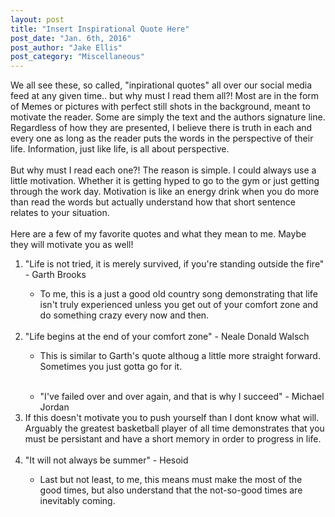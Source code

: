 ```yaml
---
layout: post
title: "Insert Inspirational Quote Here"
post_date: "Jan. 6th, 2016"
post_author: "Jake Ellis"
post_category: "Miscellaneous"
---
```


We all see these, so called, "inpirational quotes" all over our social media feed at any given time.. but why must I read them all?! <!--endpreview--> 
Most are in the form of Memes or pictures with perfect still shots in the background, meant to motivate the reader. Some are simply the text and the authors signature line. Regardless of how they are presented, I believe there is truth in each and every one as long as the reader puts the words in the perspective of their life. Information, just like life, is all about perspective. 
<br><br>
But why must I read each one?! The reason is simple. I could always use a little motivation. Whether it is getting hyped to go to the gym or just getting through the work day. Motivation is like an energy drink when you do more than read the words but actually understand how that short sentence relates to your situation. 
<br><br>
Here are a few of my favorite quotes and what they mean to me. Maybe they will motivate you as well!
<ol>
  <li>"Life is not tried, it is merely survived, if you're standing outside the fire" - Garth Brooks</li>
    <ul>
      <li>To me, this is a just a good old country song demonstrating that life isn't truly experienced unless you get out of your           comfort zone and do something crazy every now and then.</li>
    </ul>
  <br>
  <li>"Life begins at the end of your comfort zone" - Neale Donald Walsch</li>
      <ul>
        <li>This is similar to Garth's quote althoug a little more straight forward. Sometimes you just gotta go for it.</li>
      </ul>
  <br>
      <ul>
        <li>"I've failed over and over again, and that is why I succeed" - Michael Jordan </li>
      </ul>
  <li>If this doesn't motivate you to push yourself than I dont know what will. Arguably the greatest basketball player of all time demonstrates that you must be persistant and have a short memory in order to progress in life.</li>
  <br>
  <li>"It will not always be summer" - Hesoid </li>
      <ul>
        <li>Last but not least, to me, this means must make the most of the good times, but also understand that the not-so-good times         are inevitably coming.</li>
      </ul>
</ol>

